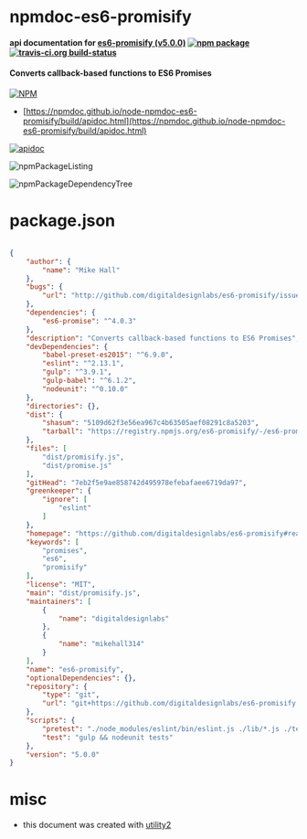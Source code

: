 # npmdoc-es6-promisify

#### api documentation for  [es6-promisify (v5.0.0)](https://github.com/digitaldesignlabs/es6-promisify#readme)  [![npm package](https://img.shields.io/npm/v/npmdoc-es6-promisify.svg?style=flat-square)](https://www.npmjs.org/package/npmdoc-es6-promisify) [![travis-ci.org build-status](https://api.travis-ci.org/npmdoc/node-npmdoc-es6-promisify.svg)](https://travis-ci.org/npmdoc/node-npmdoc-es6-promisify)

#### Converts callback-based functions to ES6 Promises

[![NPM](https://nodei.co/npm/es6-promisify.png?downloads=true&downloadRank=true&stars=true)](https://www.npmjs.com/package/es6-promisify)

- [https://npmdoc.github.io/node-npmdoc-es6-promisify/build/apidoc.html](https://npmdoc.github.io/node-npmdoc-es6-promisify/build/apidoc.html)

[![apidoc](https://npmdoc.github.io/node-npmdoc-es6-promisify/build/screenCapture.buildCi.browser.%252Ftmp%252Fbuild%252Fapidoc.html.png)](https://npmdoc.github.io/node-npmdoc-es6-promisify/build/apidoc.html)

![npmPackageListing](https://npmdoc.github.io/node-npmdoc-es6-promisify/build/screenCapture.npmPackageListing.svg)

![npmPackageDependencyTree](https://npmdoc.github.io/node-npmdoc-es6-promisify/build/screenCapture.npmPackageDependencyTree.svg)



# package.json

```json

{
    "author": {
        "name": "Mike Hall"
    },
    "bugs": {
        "url": "http://github.com/digitaldesignlabs/es6-promisify/issues"
    },
    "dependencies": {
        "es6-promise": "^4.0.3"
    },
    "description": "Converts callback-based functions to ES6 Promises",
    "devDependencies": {
        "babel-preset-es2015": "^6.9.0",
        "eslint": "^2.13.1",
        "gulp": "^3.9.1",
        "gulp-babel": "^6.1.2",
        "nodeunit": "^0.10.0"
    },
    "directories": {},
    "dist": {
        "shasum": "5109d62f3e56ea967c4b63505aef08291c8a5203",
        "tarball": "https://registry.npmjs.org/es6-promisify/-/es6-promisify-5.0.0.tgz"
    },
    "files": [
        "dist/promisify.js",
        "dist/promise.js"
    ],
    "gitHead": "7eb2f5e9ae858742d495978efebafaee6719da97",
    "greenkeeper": {
        "ignore": [
            "eslint"
        ]
    },
    "homepage": "https://github.com/digitaldesignlabs/es6-promisify#readme",
    "keywords": [
        "promises",
        "es6",
        "promisify"
    ],
    "license": "MIT",
    "main": "dist/promisify.js",
    "maintainers": [
        {
            "name": "digitaldesignlabs"
        },
        {
            "name": "mikehall314"
        }
    ],
    "name": "es6-promisify",
    "optionalDependencies": {},
    "repository": {
        "type": "git",
        "url": "git+https://github.com/digitaldesignlabs/es6-promisify.git"
    },
    "scripts": {
        "pretest": "./node_modules/eslint/bin/eslint.js ./lib/*.js ./tests/*.js",
        "test": "gulp && nodeunit tests"
    },
    "version": "5.0.0"
}
```



# misc
- this document was created with [utility2](https://github.com/kaizhu256/node-utility2)
